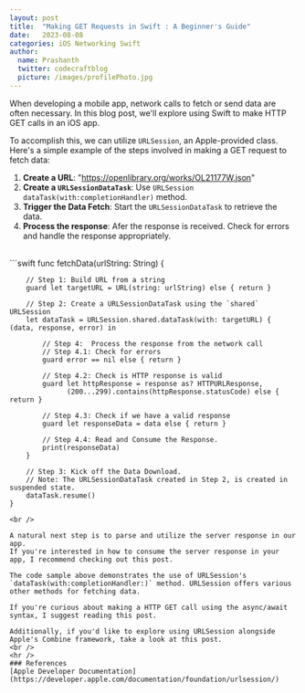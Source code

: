 ```yaml
---
layout: post
title:  "Making GET Requests in Swift : A Beginner's Guide"
date:   2023-08-08
categories: iOS Networking Swift 
author:
  name: Prashanth 
  twitter: codecraftblog 
  picture: /images/profilePhoto.jpg
---
```


When developing a mobile app, network calls to fetch or send data are often necessary. In this blog post, we'll explore using Swift to make HTTP GET calls in an iOS app.

To accomplish this, we can utilize `URLSession`, an Apple-provided class. Here's a simple example of the steps involved in making a GET request to fetch data:

1. **Create a URL**: "https://openlibrary.org/works/OL21177W.json"
2. **Create a `URLSessionDataTask`**: Use `URLSession` `dataTask(with:completionHandler)` method.
3. **Trigger the Data Fetch**: Start the `URLSessionDataTask` to retrieve the data.
4. **Process the response**: Afer the response is received. Check for errors and handle the response appropriately.

<!--more-->
<br/>
```swift
    func fetchData(urlString: String) {
        
        // Step 1: Build URL from a string
        guard let targetURL = URL(string: urlString) else { return }
        
        // Step 2: Create a URLSessionDataTask using the `shared` URLSession
        let dataTask = URLSession.shared.dataTask(with: targetURL) { (data, response, error) in
            
            // Step 4:  Process the response from the network call
            // Step 4.1: Check for errors
            guard error == nil else { return }
            
            // Step 4.2: Check is HTTP response is valid
            guard let httpResponse = response as? HTTPURLResponse,
                  (200...299).contains(httpResponse.statusCode) else { return }
            
            // Step 4.3: Check if we have a valid response
            guard let responseData = data else { return }
            
            // Step 4.4: Read and Consume the Response.
            print(responseData)
        }
        
        // Step 3: Kick off the Data Download.
        // Note: The URLSessionDataTask created in Step 2, is created in suspended state.
        dataTask.resume()
    }
```
<br />

A natural next step is to parse and utilize the server response in our app. 
If you're interested in how to consume the server response in your app, I recommend checking out this post.

The code sample above demonstrates the use of URLSession's `dataTask(with:completionHandler:)` method. URLSession offers various other methods for fetching data.

If you're curious about making a HTTP GET call using the async/await syntax, I suggest reading this post.

Additionally, if you'd like to explore using URLSession alongside Apple's Combine framework, take a look at this post.
<br />
<hr />
### References 
[Apple Developer Documentation](https://developer.apple.com/documentation/foundation/urlsession/) 

